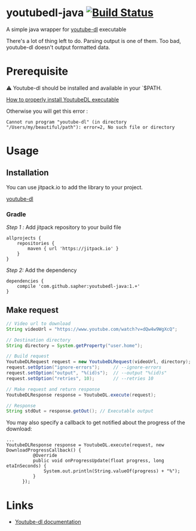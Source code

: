 # youtubedl-java [![Build Status](https://travis-ci.org/sapher/youtubedl-java.svg?branch=master)](https://travis-ci.org/sapher/youtubedl-java)

A simple java wrapper for [youtube-dl](https://github.com/rg3/youtube-dl) executable

There's a lot of thing left to do. Parsing output is one of them. Too bad, youtube-dl doesn't output formatted data.

# Prerequisite

:warning: Youtube-dl should be installed and available in your `$PATH.

[How to properly install YoutubeDL executable](https://rg3.github.io/youtube-dl/download.html)

Otherwise you will get this error :

`Cannot run program "youtube-dl" (in directory "/Users/my/beautiful/path"): error=2, No such file or directory`

# Usage

## Installation

You can use jitpack.io to add the library to your project.

[youtube-dl](https://jitpack.io/#sapher/youtubedl-java)

### Gradle

*Step 1 :* Add jitpack repository to your build file

```
allprojects {
    repositories {
        maven { url 'https://jitpack.io' }
    }
}
```

*Step 2:* Add the dependency

```
dependencies {
    compile 'com.github.sapher:youtubedl-java:1.+'
}
```

## Make request

```java
// Video url to download
String videoUrl = "https://www.youtube.com/watch?v=dQw4w9WgXcQ";

// Destination directory
String directory = System.getProperty("user.home");

// Build request
YoutubeDLRequest request = new YoutubeDLRequest(videoUrl, directory);
request.setOption("ignore-errors");		// --ignore-errors
request.setOption("output", "%(id)s");	// --output "%(id)s"
request.setOption("retries", 10);		// --retries 10

// Make request and return response
YoutubeDLResponse response = YoutubeDL.execute(request);

// Response
String stdOut = response.getOut(); // Executable output
```

You may also specify a callback to get notified about the progress of the download:

```
...
YoutubeDLResponse response = YoutubeDL.execute(request, new DownloadProgressCallback() {
          @Override
          public void onProgressUpdate(float progress, long etaInSeconds) {
              System.out.println(String.valueOf(progress) + "%");
          }
      });
```
# Links
* [Youtube-dl documentation](https://github.com/ytdl-org/youtube-dl)
